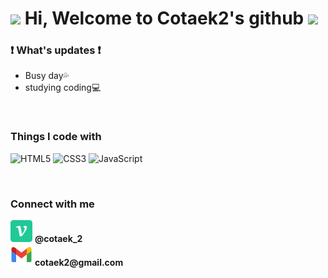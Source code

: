 <h1>
 <img src="https://emojis.slackmojis.com/emojis/images/1531849430/4246/blob-sunglasses.gif?1531849430" width="30"/>
  Hi, Welcome to Cotaek2's github
 <img src="https://emojis.slackmojis.com/emojis/images/1531849430/4246/blob-sunglasses.gif?1531849430" width="30"/>
</h1>

### ❗️ What's updates ❗️
  - Busy day💦
  - studying coding💻️
<br>
<h3>Things I code with</h3>

![HTML5](https://img.shields.io/badge/-HTML5-F05032?style=for-the-badge&logo=html5&logoColor=ffffff)
![CSS3](https://img.shields.io/badge/-CSS3-007ACC?style=for-the-badge&logo=css3)
![JavaScript](https://img.shields.io/badge/-JavaScript-%23F7DF1C?style=for-the-badge&logo=javascript&logoColor=000000&labelColor=%23F7DF1C&color=%23FFCE5A)

<br>
<h3>Connect with me</h3>
 <div><img src="./logo/velog.png" width=35 height=35 alt="GitHub Blog"> <strong>@cotaek_2</strong></div>
 <div><img src="./logo/Gmail.png" width=35 height=35 alt="Mail"> <strong>cotaek2@gmail.com</strong></div>
